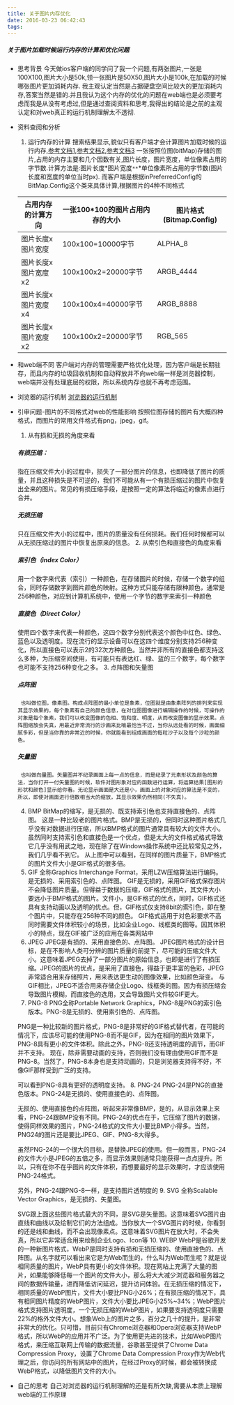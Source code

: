 ```yaml
---
title: 关于图片内存优化
date: 2016-03-23 06:42:43
tags:
---
```

##### 关于图片加载时候运行内存的计算和优化问题

- 思考背景
  今天做ios客户端的同学问了我一个问题,有两张图片,一张是100X100,图片大小是50k,领一张图片是50X50,图片大小是100k,在加载的时候哪张图片更加消耗内存.
  我主观认定当然是占据硬盘空间比较大的更加消耗内存,答案当然是错的.并且我认为这个内存的优化的问题在web端也是必须要考虑而我是从没有考虑过,但是通过查阅资料和思考,我得出的结论是之前的主观认定和对web真正的运行机制理解太不透彻.

- 资料查阅和分析
    1. 运行内存的计算
        搜索结果显示,貌似只有客户端才会计算图片加载时候的运行内存,[参考文档1](http://blog.csdn.net/hudashi/article/details/7856519),[参考文档2](http://blog.csdn.net/mengweiqi33/article/details/51192982),[参考文档3](http://blog.csdn.net/smileiam/article/details/68946182)
        一张按照位图(bitMap)存储的图片,占用的内存主要和几个因数有关,图片长度，图片宽度，单位像素占用的字节数.计算方法是:图片长度*图片宽度`**`*单位像素所占用的字节数(图片长度和宽度的单位当时px).
        而客户端是根据inPreferredConfig的BitMap.Config这个类来具体计算,根据图片的4种不同格式

    | 占用内存的计算方向   | 一张100*100的图片占用内存的大小 | 图片格式(Bitmap.Config) |
    | ----------- | ------------------- | ------------------- |
    | 图片长度x图片宽度   | 100x100=10000字节     | ALPHA_8             |
    | 图片长度x图片宽度x2 | 100x100x2=20000字节   | ARGB_4444           |
    | 图片长度x图片宽度x4 | 100x100x4=40000字节   | ARGB_8888           |
    | 图片长度x图片宽度x2 | 100x100x2=20000字节   | RGB_565             |

- 和web端不同
  客户端对内存的管理需要严格优化处理，因为客户端是长期驻存，而且内存的垃圾回收机制和自动释放并不向web端一样是浏览器控制，web端并没有处理底层的权限，所以系统内存也就不再考虑范围。

- 浏览器的运行机制
 [浏览器的运行机制](  http://web.jobbole.com/90961/#comment-97282)
- 引申问题-图片的不同格式对web的性能影响
  按照位图存储的图片有大概四种格式，而图片的常用文件格式有png，jpeg，gif。
  1. 从有损和无损的角度来看
    ##### 有损压缩：
    指在压缩文件大小的过程中，损失了一部分图片的信息，也即降低了图片的质量，并且这种损失是不可逆的，我们不可能从有一个有损压缩过的图片中恢复出全来的图片。常见的有损压缩手段，是按照一定的算法将临近的像素点进行合并。
    ##### 无损压缩
    只在压缩文件大小的过程中，图片的质量没有任何损耗。我们任何时候都可以从无损压缩过的图片中恢复出原来的信息。
  2. 从索引色和直接色的角度来看
    ##### 索引色（index Color）
    用一个数字来代表（索引）一种颜色，在存储图片的时候，存储一个数字的组合，同时存储数字到图片颜色的映射。这种方式只能存储有限种颜色，通常是256种颜色，对应到计算机系统中，使用一个字节的数字来索引一种颜色
    ##### 直接色（Direct Color）
    使用四个数字来代表一种颜色，这四个数字分别代表这个颜色中红色、绿色、蓝色以及透明度。现在流行的显示设备可以在这四个维度分别支持256种变化，所以直接色可以表示2的32次方种颜色。当然并非所有的直接色都支持这么多种，为压缩空间使用，有可能只有表达红、绿、蓝的三个数字，每个数字也可能不支持256种变化之多。
  3. 点阵图和矢量图
    ##### 点阵图
       也叫做位图，像素图。构成点阵图的最小单位是象素，位图就是由象素阵列的排列来实现其显示效果的，每个象素有自己的颜色信息，在对位图图像进行编辑操作的时候，可操作的对象是每个象素，我们可以改变图像的色相、饱和度、明度，从而改变图像的显示效果。点阵图缩放会失真，用最近非常流行的沙画来比喻最恰当不过，当你从远处看的时候，画面细腻多彩，但是当你靠的非常近的时候，你就能看到组成画面的每粒沙子以及每个沙粒的颜色。
    ##### 矢量图
       也叫做向量图。矢量图并不纪录画面上每一点的信息，而是纪录了元素形状及颜色的算法，当你打开一付矢量图的时候，软件对图形象对应的函数进行运算，将运算结果[图形的形状和颜色]显示给你看。无论显示画面是大还是小，画面上的对象对应的算法是不变的，所以，即使对画面进行倍数相当大的缩放，其显示效果仍然相同(不失真)。
  4. BMP
    BitMap的缩写，是无损的、既支持索引色也支持直接色的、点阵图。
    这是一种比较老的图片格式。BMP是无损的，但同时这种图片格式几乎没有对数据进行压缩，所以BMP格式的图片通常具有较大的文件大小。虽然同时支持索引色和直接色是一个优点，但是太大的文件格式格式导致它几乎没有用武之地，现在除了在Windows操作系统中还比较常见之外，我们几乎看不到它。
    从上图中可以看到，在同样的图片质量下，BMP格式的图片文件大小是GIF格式的很多倍。
  5. GIF
    全称Graphics Interchange Format，采用LZW压缩算法进行编码。是无损的、采用索引色的、点阵图。
    GIF是无损的，采用GIF格式保存图片不会降低图片质量。但得益于数据的压缩，GIF格式的图片，其文件大小要远小于BMP格式的图片。文件小，是GIF格式的优点，同时，GIF格式还具有支持动画以及透明的优点。但，GIF格式仅支持8bit的索引色，即在整个图片中，只能存在256种不同的颜色。
    GIF格式适用于对色彩要求不高同时需要文件体积较小的场景，比如企业Logo、线框类的图等。因其体积小的特点，现在GIF被广泛的应用在各类网站中
  6. JPEG
    JPEG是有损的、采用直接色的、点阵图。
    JPEG图片格式的设计目标，是在不影响人类可分辨的图片质量的前提下，尽可能的压缩文件大小。这意味着JPEG去掉了一部分图片的原始信息，也即是进行了有损压缩。JPEG的图片的优点，是采用了直接色，得益于更丰富的色彩，JPEG非常适合用来存储照片，用来表达更生动的图像效果，比如颜色渐变。
    与GIF相比，JPEG不适合用来存储企业Logo、线框类的图。因为有损压缩会导致图片模糊，而直接色的选用，又会导致图片文件较GIF更大。
  7. PNG-8
    PNG全称Portable Network Graphics，PNG-8是PNG的索引色版本。PNG-8是无损的、使用索引色的、点阵图。

    PNG是一种比较新的图片格式，PNG-8是非常好的GIF格式替代者，在可能的情况下，应该尽可能的使用PNG-8而不是GIF，因为在相同的图片效果下，PNG-8具有更小的文件体积。除此之外，PNG-8还支持透明度的调节，而GIF并不支持。 现在，除非需要动画的支持，否则我们没有理由使用GIF而不是PNG-8。当然了，PNG-8本身也是支持动画的，只是浏览器支持得不好，不像GIF那样受到广泛的支持。

    可以看到PNG-8具有更好的透明度支持。
  8. PNG-24
    PNG-24是PNG的直接色版本。PNG-24是无损的、使用直接色的、点阵图。

    无损的、使用直接色的点阵图，听起来非常像BMP，是的，从显示效果上来看，PNG-24跟BMP没有不同。PNG-24的优点在于，它压缩了图片的数据，使得同样效果的图片，PNG-24格式的文件大小要比BMP小得多。当然，PNG24的图片还是要比JPEG、GIF、PNG-8大得多。

    虽然PNG-24的一个很大的目标，是替换JPEG的使用。但一般而言，PNG-24的文件大小是JPEG的五倍之多，而显示效果则通常只能获得一点点提升。所以，只有在你不在乎图片的文件体积，而想要最好的显示效果时，才应该使用PNG-24格式。

    另外，PNG-24跟PNG-8一样，是支持图片透明度的
  9. SVG
    全称Scalable Vector Graphics，是无损的、矢量图。

    SVG跟上面这些图片格式最大的不同，是SVG是矢量图。这意味着SVG图片由直线和曲线以及绘制它们的方法组成。当你放大一个SVG图片的时候，你看到的还是线和曲线，而不会出现像素点。这意味着SVG图片在放大时，不会失真，所以它非常适合用来绘制企业Logo、Icon等
  10. WEBP
    WebP是谷歌开发的一种新图片格式，WebP是同时支持有损和无损压缩的、使用直接色的、点阵图。从名字就可以看出来它是为Web而生的，什么叫为Web而生呢？就是说相同质量的图片，WebP具有更小的文件体积。现在网站上充满了大量的图片，如果能够降低每一个图片的文件大小，那么将大大减少浏览器和服务器之间的数据传输量，进而降低访问延迟，提升访问体验。在无损压缩的情况下，相同质量的WebP图片，文件大小要比PNG小26%；在有损压缩的情况下，具有相同图片精度的WebP图片，文件大小要比JPEG小25%~34%；WebP图片格式支持图片透明度，一个无损压缩的WebP图片，如果要支持透明度只需要22%的格外文件大小。想象Web上的图片之多，百分之几十的提升，是非常非常大的优化。只可惜，目前只有Chrome浏览器和Opera浏览器支持WebP格式，所以WebP的应用并不广泛。为了使用更先进的技术，比如WebP图片格式，来压缩互联网上传输的数据流量，谷歌甚至提供了Chrome Data Compression Proxy，设置了Chrome Data Compression Proxy作为Web代理之后，你访问的所有网站中的图片，在经过Proxy的时候，都会被转换成WebP格式，以降低图片文件的大小。

- 自己的思考
  自己对浏览器的运行机制理解的还是有所欠缺,需要从本质上理解web端的工作原理

